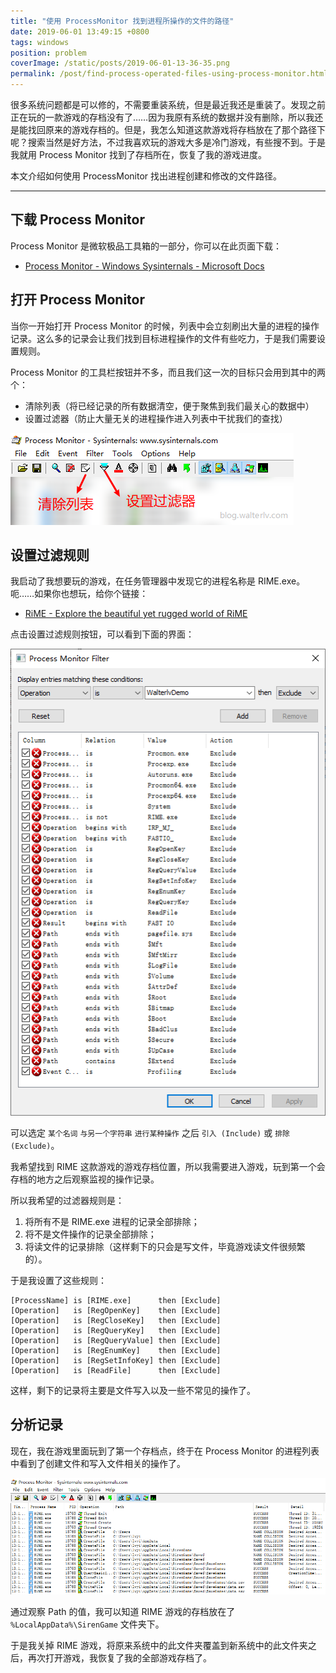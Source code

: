 ```yaml
---
title: "使用 ProcessMonitor 找到进程所操作的文件的路径"
date: 2019-06-01 13:49:15 +0800
tags: windows
position: problem
coverImage: /static/posts/2019-06-01-13-36-35.png
permalink: /post/find-process-operated-files-using-process-monitor.html
---
```


很多系统问题都是可以修的，不需要重装系统，但是最近我还是重装了。发现之前正在玩的一款游戏的存档没有了……因为我原有系统的数据并没有删除，所以我还是能找回原来的游戏存档的。但是，我怎么知道这款游戏将存档放在了那个路径下呢？搜索当然是好方法，不过我喜欢玩的游戏大多是冷门游戏，有些搜不到。于是我就用 Process Monitor 找到了存档所在，恢复了我的游戏进度。

本文介绍如何使用 ProcessMonitor 找出进程创建和修改的文件路径。

---

<div id="toc"></div>

## 下载 Process Monitor

Process Monitor 是微软极品工具箱的一部分，你可以在此页面下载：

- [Process Monitor - Windows Sysinternals - Microsoft Docs](https://docs.microsoft.com/en-us/sysinternals/downloads/procmon)

## 打开 Process Monitor

当你一开始打开 Process Monitor 的时候，列表中会立刻刷出大量的进程的操作记录。这么多的记录会让我们找到目标进程操作的文件有些吃力，于是我们需要设置规则。

Process Monitor 的工具栏按钮并不多，而且我们这一次的目标只会用到其中的两个：

- 清除列表（将已经记录的所有数据清空，便于聚焦到我们最关心的数据中）
- 设置过滤器（防止大量无关的进程操作进入列表中干扰我们的查找）

![Process Monitor 的工具栏按钮](/static/posts/2019-06-01-13-36-35.png)

## 设置过滤规则

我启动了我想要玩的游戏，在任务管理器中发现它的进程名称是 RIME.exe。呃……如果你也想玩，给你个链接：

- [RiME - Explore the beautiful yet rugged world of RiME](https://www.epicgames.com/store/en-US/product/rime/home)

点击设置过滤规则按钮，可以看到下面的界面：

![设置过滤器](/static/posts/2019-06-01-13-40-45.png)

可以选定 `某个名词` `与另一个字符串` `进行某种操作` 之后 `引入 (Include)` 或 `排除 (Exclude)`。

我希望找到 RIME 这款游戏的游戏存档位置，所以我需要进入游戏，玩到第一个会存档的地方之后观察监视的操作记录。

所以我希望的过滤器规则是：

1. 将所有不是 RIME.exe 进程的记录全部排除；
1. 将不是文件操作的记录全部排除；
1. 将读文件的记录排除（这样剩下的只会是写文件，毕竟游戏读文件很频繁的）。

于是我设置了这些规则：

```
[ProcessName] is [RIME.exe]      then [Exclude]
[Operation]   is [RegOpenKey]    then [Exclude]
[Operation]   is [RegCloseKey]   then [Exclude]
[Operation]   is [RegQueryKey]   then [Exclude]
[Operation]   is [RegQueryValue] then [Exclude]
[Operation]   is [RegEnumKey]    then [Exclude]
[Operation]   is [RegSetInfoKey] then [Exclude]
[Operation]   is [ReadFile]      then [Exclude]
```

这样，剩下的记录将主要是文件写入以及一些不常见的操作了。

## 分析记录

现在，我在游戏里面玩到了第一个存档点，终于在 Process Monitor 的进程列表中看到了创建文件和写入文件相关的操作了。

![记录的列表](/static/posts/2019-06-01-13-47-11.png)

通过观察 Path 的值，我可以知道 RIME 游戏的存档放在了 `%LocalAppData%\SirenGame` 文件夹下。

于是我关掉 RIME 游戏，将原来系统中的此文件夹覆盖到新系统中的此文件夹之后，再次打开游戏，我恢复了我的全部游戏存档了。


